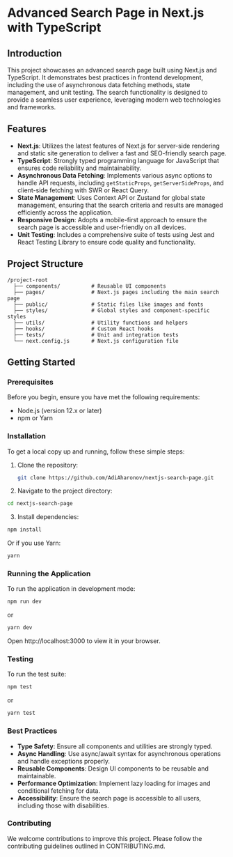 # Advanced Search Page in Next.js with TypeScript

## Introduction

This project showcases an advanced search page built using Next.js and TypeScript. It demonstrates best practices in frontend development, including the use of asynchronous data fetching methods, state management, and unit testing. The search functionality is designed to provide a seamless user experience, leveraging modern web technologies and frameworks.

## Features

- **Next.js**: Utilizes the latest features of Next.js for server-side rendering and static site generation to deliver a fast and SEO-friendly search page.
- **TypeScript**: Strongly typed programming language for JavaScript that ensures code reliability and maintainability.
- **Asynchronous Data Fetching**: Implements various async options to handle API requests, including `getStaticProps`, `getServerSideProps`, and client-side fetching with SWR or React Query.
- **State Management**: Uses Context API or Zustand for global state management, ensuring that the search criteria and results are managed efficiently across the application.
- **Responsive Design**: Adopts a mobile-first approach to ensure the search page is accessible and user-friendly on all devices.
- **Unit Testing**: Includes a comprehensive suite of tests using Jest and React Testing Library to ensure code quality and functionality.

## Project Structure

```plaintext
/project-root
  ├── components/          # Reusable UI components
  ├── pages/               # Next.js pages including the main search page
  ├── public/              # Static files like images and fonts
  ├── styles/              # Global styles and component-specific styles
  ├── utils/               # Utility functions and helpers
  ├── hooks/               # Custom React hooks
  ├── tests/               # Unit and integration tests
  └── next.config.js       # Next.js configuration file
```

## Getting Started

### Prerequisites

Before you begin, ensure you have met the following requirements:
- Node.js (version 12.x or later)
- npm or Yarn

### Installation

To get a local copy up and running, follow these simple steps:

1. Clone the repository:
   ```bash
   git clone https://github.com/AdiAharonov/nextjs-search-page.git
   ```

2. Navigate to the project directory:

```bash
cd nextjs-search-page
```

3. Install dependencies:

```bash
npm install
```

Or if you use Yarn:

```bash
yarn
```

### Running the Application

To run the application in development mode:

```bash
npm run dev
```

or

```bash
yarn dev
```

Open http://localhost:3000 to view it in your browser.

### Testing

To run the test suite:

```bash
npm test
```

or

```bash
yarn test
```

### Best Practices

- **Type Safety**: Ensure all components and utilities are strongly typed.
- **Async Handling**: Use async/await syntax for asynchronous operations and handle exceptions properly.
- **Reusable Components**: Design UI components to be reusable and maintainable.
- **Performance Optimization**: Implement lazy loading for images and conditional fetching for data.
- **Accessibility**: Ensure the search page is accessible to all users, including those with disabilities.

### Contributing

We welcome contributions to improve this project. Please follow the contributing guidelines outlined in CONTRIBUTING.md.


